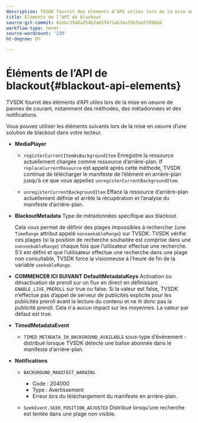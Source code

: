 ```yaml
---
description: TVSDK fournit des éléments d’API utiles lors de la mise en oeuvre de pannes de courant, notamment des méthodes, des métadonnées et des notifications.
title: Éléments de l’API de blackout
source-git-commit: 02ebc3548a254b2a6554f1ab34afbb3ea5f09bb8
workflow-type: tm+mt
source-wordcount: '239'
ht-degree: 0%

---
```


# Éléments de l’API de blackout{#blackout-api-elements}

TVSDK fournit des éléments d’API utiles lors de la mise en oeuvre de pannes de courant, notamment des méthodes, des métadonnées et des notifications.

Vous pouvez utiliser les éléments suivants lors de la mise en oeuvre d’une solution de blackout dans votre lecteur.

* **MediaPlayer**

   * `registerCurrentItemAsBackgroundItem` Enregistre la ressource actuellement chargée comme ressource d’arrière-plan. If `replaceCurrentResource` est appelé après cette méthode, TVSDK continue de télécharger le manifeste de l’élément en arrière-plan jusqu’à ce que vous appeliez `unregisterCurrentBackgroundItem`.

   * `unregisterCurrentBackgroundItem`  Efface la ressource d’arrière-plan actuellement définie et arrête la récupération et l’analyse du manifeste d’arrière-plan.

* **BlackoutMetadata** Type de métadonnées spécifique aux blackout.

  Cela vous permet de définir des plages impossibles à rechercher (une `TimeRange` attribut appelé `nonseekableRange`) sur TVSDK. TVSDK vérifie ces plages (si la position de recherche souhaitée est comprise dans une `nonseekableRange`) chaque fois que l’utilisateur effectue une recherche. S’il est défini et que l’utilisateur effectue une recherche dans une plage non consultable, TVSDK force la visionneuse à l’heure de fin de la variable `seekableRange`.

* **COMMENCER ICI SUIVANT** **DefaultMetadataKeys** Activation ou désactivation de preroll sur un flux en direct en définissant `ENABLE_LIVE_PREROLL` sur true ou false. Si la valeur est false, TVSDK n’effectue pas d’appel de serveur de publicités explicite pour les publicités preroll avant la lecture du contenu et ne lit donc pas la publicité preroll. Cela n&#39;a aucun impact sur les moyennes. La valeur par défaut est true.

* **TimedMetadataEvent**

   * `TIMED_METADATA_IN_BACKGROUND_AVAILABLE` sous-type d’événement : distribué lorsque TVSDK détecte une balise abonnée dans le manifeste d’arrière-plan.

* **Notifications**

   * `BACKGROUND_MANIFEST_WARNING`

      * Code : 204000
      * Type : Avertissement
      * Erreur lors du téléchargement du manifeste en arrière-plan.

   * `SeekEvent.SEEK_POSITION_ADJUSTED` Distribué lorsqu’une recherche est tentée dans une plage non visible.
